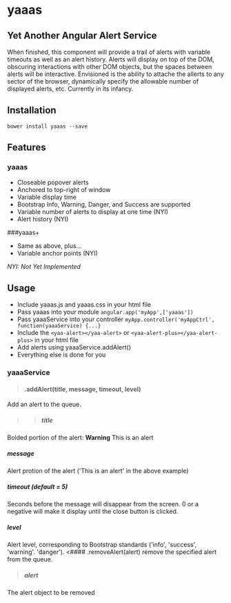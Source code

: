 yaaas
=====

## Yet Another Angular Alert Service

When finished, this component will provide a trail of alerts with variable timeouts as well as an alert history.  Alerts will display on top of the DOM, obscuring interactions with other DOM objects, but the spaces between alerts will be interactive. Envisioned is the ability to attache the allerts to any sector of the browser, dynamically specify the allowable number of displayed alerts, etc.  Currently in its infancy.

## Installation
```bower install yaaas --save```

## Features
### yaaas
* Closeable popover alerts
* Anchored to top-right of window
* Variable display time
* Bootstrap Info, Warning, Danger, and Success are supported
* Variable number of alerts to display at one time (NYI)
* Alert history (NYI)

###yaaas+
* Same as above, plus...
* Variable anchor points (NYI)

*NYI: Not Yet Implemented*

## Usage
* Include yaaas.js and yaaas.css in your html file
* Pass yaaas into your module
`angular.app('myApp',['yaaas'])`
* Pass yaaaService into your controller
`myApp.controller('myAppCtrl', function(yaaaService) {...}`
* Include the `<yaa-alert></yaa-alert>` or `<yaa-alert-plus></yaa-alert-plus>` in your html file
* Add alerts using yaaaService.addAlert()
* Everything else is done for you

### yaaaService
>#### .addAlert(title, message, timeout, level)
Add an alert to the queue.
>>##### title
Bolded portion of the alert: **Warning** This is an alert
##### message
Alert protion of the alert ('This is an alert' in the above example)
##### timeout (default = 5)
Seconds before the message will disappear from the screen. 0 or a negative will make it display until the close button is clicked.
##### level
Alert level, corresponding to Bootstrap standards ('info', 'success', 'warning'. 'danger').
<#### .removeAlert(alert)
remove the specified alert from the queue.
>##### alert
The alert object to be removed





